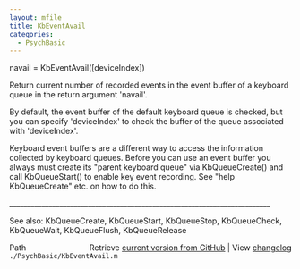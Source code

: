```yaml
---
layout: mfile
title: KbEventAvail
categories:
  - PsychBasic
---
```


navail = KbEventAvail\(\[deviceIndex\]\)

Return current number of recorded events in the event buffer of a
keyboard queue in the return argument 'navail'.

By default, the event buffer of the default keyboard queue is checked,
but you can specify 'deviceIndex' to check the buffer of the queue
associated with 'deviceIndex'.

Keyboard event buffers are a different way to access the information
collected by keyboard queues. Before you can use an event buffer you
always must create its "parent keyboard queue" via KbQueueCreate\(\) and
call KbQueueStart\(\) to enable key event recording. See "help
KbQueueCreate" etc. on how to do this.

\_\_\_\_\_\_\_\_\_\_\_\_\_\_\_\_\_\_\_\_\_\_\_\_\_\_\_\_\_\_\_\_\_\_\_\_\_\_\_\_\_\_\_\_\_\_\_\_\_\_\_\_\_\_\_\_\_\_\_\_\_\_\_\_\_\_\_\_\_\_\_\_\_

See also: KbQueueCreate, KbQueueStart, KbQueueStop, KbQueueCheck,
           KbQueueWait, KbQueueFlush, KbQueueRelease


<div class="code_header" style="text-align:right;">
  <span style="float:left;">Path&nbsp;&nbsp;</span> <span class="counter">Retrieve <a href=
  "https://raw.github.com/Psychtoolbox-3/Psychtoolbox-3/beta/./PsychBasic/KbEventAvail.m">current version from GitHub</a> | View <a href=
  "https://github.com/Psychtoolbox-3/Psychtoolbox-3/commits/beta/./PsychBasic/KbEventAvail.m">changelog</a></span>
</div>
<div class="code">
  <code>./PsychBasic/KbEventAvail.m</code>
</div>
